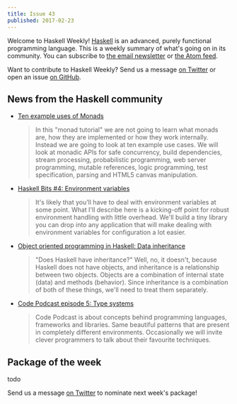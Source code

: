 ```yaml
---
title: Issue 43
published: 2017-02-23
---
```


Welcome to Haskell Weekly!
[Haskell](https://haskell-lang.org) is an advanced, purely functional programming language.
This is a weekly summary of what's going on in its community.
You can subscribe to [the email newsletter](https://news.us10.list-manage.com/subscribe?u=49a6a2e17b12be2c5c4dcb232&id=ffbbbbd930)
or [the Atom feed](/haskell-weekly.atom).

Want to contribute to Haskell Weekly?
Send us a message [on Twitter](https://twitter.com/haskellweekly)
or open an issue [on GitHub](https://github.com/haskellweekly/haskellweekly.github.io).

## News from the Haskell community

-   [Ten example uses of Monads](https://haskellexists.blogspot.de/2017/02/ten-example-uses-of-monads.html)

    > In this "monad tutorial" we are not going to learn what monads are, how they are implemented or how they work internally. Instead we are going to look at ten example use cases. We will look at monadic APIs for safe concurrency, build dependencies, stream processing, probabilistic programming, web server programming, mutable references, logic programming, test specification, parsing and HTML5 canvas manipulation.

-   [Haskell Bits #4: Environment variables](http://www.kovach.me/posts/2017-02-22-environment-variables.html)

    > It's likely that you’ll have to deal with environment variables at some point. What I'll describe here is a kicking-off point for robust environment handling with little overhead. We'll build a tiny library you can drop into any application that will make dealing with environment variables for configuration a lot easier.

-   [Object oriented programming in Haskell: Data inheritance](http://www.parsonsmatt.org/2017/02/17/ooph_data_inheritance.html)

    > "Does Haskell have inheritance?" Well, no, it doesn't, because Haskell does not have objects, and inheritance is a relationship between two objects. Objects are a combination of internal state (data) and methods (behavior). Since inheritance is a combination of both of these things, we'll need to treat them separately.

-   [Code Podcast episode 5: Type systems](http://codepodcast.com/s0e5.html)

    > Code Podcast is about concepts behind programming languages, frameworks and libraries. Same beautiful patterns that are present in completely different environments. Occasionally we will invite clever programmers to talk about their favourite techniques.

## Package of the week

todo

Send us a message [on Twitter](https://twitter.com/haskellweekly) to nominate next week's package!
